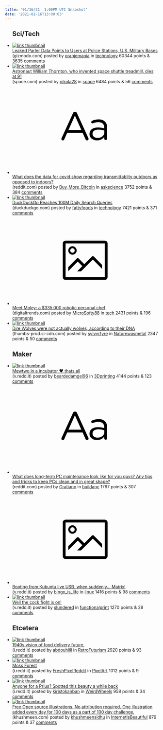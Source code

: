 ```yaml
---
title: '01/16/21  1:00PM UTC Snapshot'
date: '2021-01-16T13:00:03'
---
```

<ul>
<h2>Sci/Tech</h2>

<li><a href='https://gizmodo.com/leaked-parler-data-points-to-users-at-police-stations-1846059897'><img src='https://b.thumbs.redditmedia.com/eJ4FoD-e2euU2x3v7zAYAGxztlEr5__tHRWLXeCW5GU.jpg' alt='link thumbnail'></a><div><div class='linkTitle'><a href='https://gizmodo.com/leaked-parler-data-points-to-users-at-police-stations-1846059897'>Leaked Parler Data Points to Users at Police Stations, U.S. Military Bases</a></div>(gizmodo.com) posted by <a href='https://www.reddit.com/user/oranjemania'>oranjemania</a> in <a href='https://www.reddit.com/r/technology'>technology</a> 60344 points & 3635 <a href='https://www.reddit.com/r/technology/comments/ky60kb/leaked_parler_data_points_to_users_at_police/'>comments</a></div></li>

<li><a href='https://www.space.com/astronaut-william-thornton-obituary'><img src='https://b.thumbs.redditmedia.com/Hd9IyKW1n-LM2fDtM2i7cfJTF-eMEf355oZEMlcQfrU.jpg' alt='link thumbnail'></a><div><div class='linkTitle'><a href='https://www.space.com/astronaut-william-thornton-obituary'>Astronaut William Thornton, who invented space shuttle treadmill, dies at 91</a></div>(space.com) posted by <a href='https://www.reddit.com/user/nikola28'>nikola28</a> in <a href='https://www.reddit.com/r/space'>space</a> 6484 points & 56 <a href='https://www.reddit.com/r/space/comments/kxzoa0/astronaut_william_thornton_who_invented_space/'>comments</a></div></li>

<li><a href='https://www.reddit.com/r/askscience/comments/ky7wlq/what_does_the_data_for_covid_show_regarding/'><svg version='1.1' viewBox='-34 -12 104 64' preserveAspectRatio='xMidYMid slice' xmlns='http://www.w3.org/2000/svg' xmlns:xlink='http://www.w3.org/1999/xlink'>
    <title>text link thumbnail</title>
    <path d='M12.19,8.84a1.45,1.45,0,0,0-1.4-1h-.12a1.46,1.46,0,0,0-1.42,1L1.14,26.56a1.29,1.29,0,0,0-.14.59,1,1,0,0,0,1,1,1.12,1.12,0,0,0,1.08-.77l2.08-4.65h11l2.08,4.59a1.24,1.24,0,0,0,1.12.83,1.08,1.08,0,0,0,1.08-1.08,1.64,1.64,0,0,0-.14-.57ZM6.08,20.71l4.59-10.22,4.6,10.22Z'>
    </path>
    <path d='M32.24,14.78A6.35,6.35,0,0,0,27.6,13.2a11.36,11.36,0,0,0-4.7,1,1,1,0,0,0-.58.89,1,1,0,0,0,.94.92,1.23,1.23,0,0,0,.39-.08,8.87,8.87,0,0,1,3.72-.81c2.7,0,4.28,1.33,4.28,3.92v.5a15.29,15.29,0,0,0-4.42-.61c-3.64,0-6.14,1.61-6.14,4.64v.05c0,2.95,2.7,4.48,5.37,4.48a6.29,6.29,0,0,0,5.19-2.48V26.9a1,1,0,0,0,1,1,1,1,0,0,0,1-1.06V19A5.71,5.71,0,0,0,32.24,14.78Zm-.56,7.7c0,2.28-2.17,3.89-4.81,3.89-1.94,0-3.61-1.06-3.61-2.86v-.06c0-1.8,1.5-3,4.2-3a15.2,15.2,0,0,1,4.22.61Z'>
    </path>
    </svg></a><div><div class='linkTitle'><a href='https://www.reddit.com/r/askscience/comments/ky7wlq/what_does_the_data_for_covid_show_regarding/'>What does the data for covid show regarding transmittablity outdoors as opposed to indoors?</a></div>(reddit.com) posted by <a href='https://www.reddit.com/user/Buy_More_Bitcoin'>Buy_More_Bitcoin</a> in <a href='https://www.reddit.com/r/askscience'>askscience</a> 3752 points & 384 <a href='https://www.reddit.com/r/askscience/comments/ky7wlq/what_does_the_data_for_covid_show_regarding/'>comments</a></div></li>

<li><a href='https://duckduckgo.com/traffic?lang=en'><img src='https://b.thumbs.redditmedia.com/bVSvpA98JcKR97WLvvcV0iiuKKdiFZmDovfVThENtmU.jpg' alt='link thumbnail'></a><div><div class='linkTitle'><a href='https://duckduckgo.com/traffic?lang=en'>DuckDuckGo Reaches 100M Daily Search Queries</a></div>(duckduckgo.com) posted by <a href='https://www.reddit.com/user/fattyfoods'>fattyfoods</a> in <a href='https://www.reddit.com/r/technology'>technology</a> 7421 points & 371 <a href='https://www.reddit.com/r/technology/comments/kxuqqv/duckduckgo_reaches_100m_daily_search_queries/'>comments</a></div></li>

<li><a href='https://www.digitaltrends.com/features/moley-robotics-kitchen-future-ces-2021/?utm_source=Reddit&amp;utm_medium=Web&amp;utm_campaign=PD'><svg version='1.1' viewBox='-34 -14 104 64' preserveAspectRatio='xMidYMid meet' xmlns='http://www.w3.org/2000/svg' xmlns:xlink='http://www.w3.org/1999/xlink'>
    <title>link thumbnail</title>
    <path d='M32,4H4A2,2,0,0,0,2,6V30a2,2,0,0,0,2,2H32a2,2,0,0,0,2-2V6A2,2,0,0,0,32,4ZM4,30V6H32V30Z'></path>
    <path d='M8.92,14a3,3,0,1,0-3-3A3,3,0,0,0,8.92,14Zm0-4.6A1.6,1.6,0,1,1,7.33,11,1.6,1.6,0,0,1,8.92,9.41Z'></path>
    <path d='M22.78,15.37l-5.4,5.4-4-4a1,1,0,0,0-1.41,0L5.92,22.9v2.83l6.79-6.79L16,22.18l-3.75,3.75H15l8.45-8.45L30,24V21.18l-5.81-5.81A1,1,0,0,0,22.78,15.37Z'></path>
    </svg></a><div><div class='linkTitle'><a href='https://www.digitaltrends.com/features/moley-robotics-kitchen-future-ces-2021/?utm_source=Reddit&amp;utm_medium=Web&amp;utm_campaign=PD'>Meet Moley: a $335,000 robotic personal chef</a></div>(digitaltrends.com) posted by <a href='https://www.reddit.com/user/MicroSofty88'>MicroSofty88</a> in <a href='https://www.reddit.com/r/tech'>tech</a> 2431 points & 196 <a href='https://www.reddit.com/r/tech/comments/kxu5ou/meet_moley_a_335000_robotic_personal_chef/'>comments</a></div></li>

<li><a href='https://thumbs-prod.si-cdn.com/UO2R8Hug-glbfH3pR3SJ7c3GZ2o=/800x600/filters:no_upscale():focal(2803x1064:2804x1065)/https://public-media.si-cdn.com/filer/42/b4/42b42d8a-8c05-46c5-bece-c841402c310f/direwolf2.png'><img src='https://a.thumbs.redditmedia.com/QrG0PKwMiVhSqFN5-Gxj8iresagf5AqmFur227ah_W0.jpg' alt='link thumbnail'></a><div><div class='linkTitle'><a href='https://thumbs-prod.si-cdn.com/UO2R8Hug-glbfH3pR3SJ7c3GZ2o=/800x600/filters:no_upscale():focal(2803x1064:2804x1065)/https://public-media.si-cdn.com/filer/42/b4/42b42d8a-8c05-46c5-bece-c841402c310f/direwolf2.png'>Dire Wolves were not actually wolves, according to their DNA</a></div>(thumbs-prod.si-cdn.com) posted by <a href='https://www.reddit.com/user/sylvyrfyre'>sylvyrfyre</a> in <a href='https://www.reddit.com/r/Naturewasmetal'>Naturewasmetal</a> 2347 points & 50 <a href='https://www.reddit.com/r/Naturewasmetal/comments/kyai8w/dire_wolves_were_not_actually_wolves_according_to/'>comments</a></div></li>

<h2>Maker</h2>

<li><a href='https://v.redd.it/2a8izdja0kb61'><img src='https://b.thumbs.redditmedia.com/M_INsKcFnPpFFCyX6p9JEUzNSZkf8Y8s-5Mj4MAQrfg.jpg' alt='link thumbnail'></a><div><div class='linkTitle'><a href='https://v.redd.it/2a8izdja0kb61'>Mewtwo in a incubator ❤ thats all</a></div>(v.redd.it) posted by <a href='https://www.reddit.com/user/beardedamgel96'>beardedamgel96</a> in <a href='https://www.reddit.com/r/3Dprinting'>3Dprinting</a> 4144 points & 123 <a href='https://www.reddit.com/r/3Dprinting/comments/ky2s3u/mewtwo_in_a_incubator_thats_all/'>comments</a></div></li>

<li><a href='https://www.reddit.com/r/buildapc/comments/ky7dcp/what_does_longterm_pc_maintenance_look_like_for/'><svg version='1.1' viewBox='-34 -12 104 64' preserveAspectRatio='xMidYMid slice' xmlns='http://www.w3.org/2000/svg' xmlns:xlink='http://www.w3.org/1999/xlink'>
    <title>text link thumbnail</title>
    <path d='M12.19,8.84a1.45,1.45,0,0,0-1.4-1h-.12a1.46,1.46,0,0,0-1.42,1L1.14,26.56a1.29,1.29,0,0,0-.14.59,1,1,0,0,0,1,1,1.12,1.12,0,0,0,1.08-.77l2.08-4.65h11l2.08,4.59a1.24,1.24,0,0,0,1.12.83,1.08,1.08,0,0,0,1.08-1.08,1.64,1.64,0,0,0-.14-.57ZM6.08,20.71l4.59-10.22,4.6,10.22Z'>
    </path>
    <path d='M32.24,14.78A6.35,6.35,0,0,0,27.6,13.2a11.36,11.36,0,0,0-4.7,1,1,1,0,0,0-.58.89,1,1,0,0,0,.94.92,1.23,1.23,0,0,0,.39-.08,8.87,8.87,0,0,1,3.72-.81c2.7,0,4.28,1.33,4.28,3.92v.5a15.29,15.29,0,0,0-4.42-.61c-3.64,0-6.14,1.61-6.14,4.64v.05c0,2.95,2.7,4.48,5.37,4.48a6.29,6.29,0,0,0,5.19-2.48V26.9a1,1,0,0,0,1,1,1,1,0,0,0,1-1.06V19A5.71,5.71,0,0,0,32.24,14.78Zm-.56,7.7c0,2.28-2.17,3.89-4.81,3.89-1.94,0-3.61-1.06-3.61-2.86v-.06c0-1.8,1.5-3,4.2-3a15.2,15.2,0,0,1,4.22.61Z'>
    </path>
    </svg></a><div><div class='linkTitle'><a href='https://www.reddit.com/r/buildapc/comments/ky7dcp/what_does_longterm_pc_maintenance_look_like_for/'>What does long-term PC maintenance look like for you guys? Any tips and tricks to keep PCs clean and in great shape?</a></div>(reddit.com) posted by <a href='https://www.reddit.com/user/Gratiano'>Gratiano</a> in <a href='https://www.reddit.com/r/buildapc'>buildapc</a> 1767 points & 307 <a href='https://www.reddit.com/r/buildapc/comments/ky7dcp/what_does_longterm_pc_maintenance_look_like_for/'>comments</a></div></li>

<li><a href='https://v.redd.it/040c7c4u8jb61'><svg version='1.1' viewBox='-34 -14 104 64' preserveAspectRatio='xMidYMid meet' xmlns='http://www.w3.org/2000/svg' xmlns:xlink='http://www.w3.org/1999/xlink'>
    <title>link thumbnail</title>
    <path d='M32,4H4A2,2,0,0,0,2,6V30a2,2,0,0,0,2,2H32a2,2,0,0,0,2-2V6A2,2,0,0,0,32,4ZM4,30V6H32V30Z'></path>
    <path d='M8.92,14a3,3,0,1,0-3-3A3,3,0,0,0,8.92,14Zm0-4.6A1.6,1.6,0,1,1,7.33,11,1.6,1.6,0,0,1,8.92,9.41Z'></path>
    <path d='M22.78,15.37l-5.4,5.4-4-4a1,1,0,0,0-1.41,0L5.92,22.9v2.83l6.79-6.79L16,22.18l-3.75,3.75H15l8.45-8.45L30,24V21.18l-5.81-5.81A1,1,0,0,0,22.78,15.37Z'></path>
    </svg></a><div><div class='linkTitle'><a href='https://v.redd.it/040c7c4u8jb61'>Booting from Kubuntu live USB, when suddenly... Matrix!</a></div>(v.redd.it) posted by <a href='https://www.reddit.com/user/bingo_is_life'>bingo_is_life</a> in <a href='https://www.reddit.com/r/linux'>linux</a> 1416 points & 98 <a href='https://www.reddit.com/r/linux/comments/kxzj6a/booting_from_kubuntu_live_usb_when_suddenly_matrix/'>comments</a></div></li>

<li><a href='https://v.redd.it/xy5659ogylb61'><img src='https://b.thumbs.redditmedia.com/mz3v74Jkeighs3Fo6dyuoooqf5BHjkZ2rK-ZdkmoeHk.jpg' alt='link thumbnail'></a><div><div class='linkTitle'><a href='https://v.redd.it/xy5659ogylb61'>Well the cock fight is on!</a></div>(v.redd.it) posted by <a href='https://www.reddit.com/user/slundered'>slundered</a> in <a href='https://www.reddit.com/r/functionalprint'>functionalprint</a> 1270 points & 29 <a href='https://www.reddit.com/r/functionalprint/comments/kyaaqi/well_the_cock_fight_is_on/'>comments</a></div></li>

<h2>Etcetera</h2>

<li><a href='https://i.redd.it/64motj3ehkb61.jpg'><img src='https://b.thumbs.redditmedia.com/VA80m5ubm9FByfVtjuWS_yFYoBAfZ9A8vHQN6XjWHGU.jpg' alt='link thumbnail'></a><div><div class='linkTitle'><a href='https://i.redd.it/64motj3ehkb61.jpg'>1940s vision of food delivery future.</a></div>(i.redd.it) posted by <a href='https://www.reddit.com/user/abdouhlili'>abdouhlili</a> in <a href='https://www.reddit.com/r/RetroFuturism'>RetroFuturism</a> 2920 points & 93 <a href='https://www.reddit.com/r/RetroFuturism/comments/ky4ror/1940s_vision_of_food_delivery_future/'>comments</a></div></li>

<li><a href='https://i.redd.it/bs2e2x6gdmb61.png'><img src='https://b.thumbs.redditmedia.com/86P6aXe35K0m1KmZLSVE46BpH7IlYwOLNB-RAAjOm7s.jpg' alt='link thumbnail'></a><div><div class='linkTitle'><a href='https://i.redd.it/bs2e2x6gdmb61.png'>Moss Forest</a></div>(i.redd.it) posted by <a href='https://www.reddit.com/user/FreshPixelReddit'>FreshPixelReddit</a> in <a href='https://www.reddit.com/r/PixelArt'>PixelArt</a> 1012 points & 9 <a href='https://www.reddit.com/r/PixelArt/comments/kybnfr/moss_forest/'>comments</a></div></li>

<li><a href='https://i.redd.it/vuhqzsqgxlb61.jpg'><img src='https://b.thumbs.redditmedia.com/Ol4tVvinyAZTVjFxw_cABdTKJ6R6tLNUnIZUCOBePOY.jpg' alt='link thumbnail'></a><div><div class='linkTitle'><a href='https://i.redd.it/vuhqzsqgxlb61.jpg'>Anyone for a Prius? Spotted this beauty a while back</a></div>(i.redd.it) posted by <a href='https://www.reddit.com/user/kiristokanban'>kiristokanban</a> in <a href='https://www.reddit.com/r/WeirdWheels'>WeirdWheels</a> 958 points & 34 <a href='https://www.reddit.com/r/WeirdWheels/comments/kya6j9/anyone_for_a_prius_spotted_this_beauty_a_while/'>comments</a></div></li>

<li><a href='https://khushmeen.com'><img src='https://b.thumbs.redditmedia.com/AsF4Wa9rKoGA22PVs6ncpRU1ZEbzyKECaA7EmI0Q9Uo.jpg' alt='link thumbnail'></a><div><div class='linkTitle'><a href='https://khushmeen.com'>Free Open source illustrations. No attribution required. One illustration added every day for 100 days as a part of 100 day challenge.</a></div>(khushmeen.com) posted by <a href='https://www.reddit.com/user/khushmeensidhu'>khushmeensidhu</a> in <a href='https://www.reddit.com/r/InternetIsBeautiful'>InternetIsBeautiful</a> 879 points & 37 <a href='https://www.reddit.com/r/InternetIsBeautiful/comments/ky07o8/free_open_source_illustrations_no_attribution/'>comments</a></div></li>

</ul>
